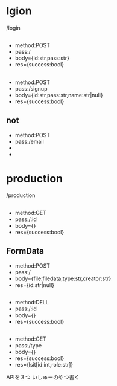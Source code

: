 # lgion
/login
##
- method:POST
- pass:/
- body={id:str,pass:str}
- res={success:bool}
##
- method:POST
- pass:/signup
- body={id:str,pass:str,name:str|null}
- res={success:bool}
## not
- method:POST
- pass:/email
- 
- 
# production
/production
##
- method:GET
- pass:/:id
- body={}
- res={success:bool}
## FormData
- method:POST
- pass:/
- body={file:filedata,type:str,creator:str}
- res={id:str|null}
## 
- method:DELL
- pass:/:id
- body={}
- res={success:bool}
##
- method:GET
- pass:/type
- body={}
- res={success:bool}
- res={lsit[id:int,role:str]}

APIを３つ
いしゅーのやつ書く
